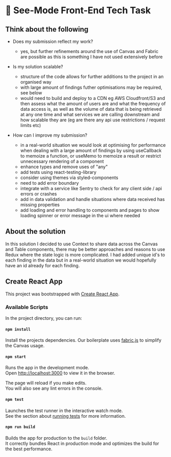 # 🧠 See-Mode Front-End Tech Task

## Think about the following

- Does my submission reflect my work?

  - yes, but further refinements around the use of Canvas and Fabric are possible as this is something I have not used extensively before

- Is my solution scalable?

  - structure of the code allows for further additions to the project in an organised way
  - with large amount of findings futher optimisations may be required, see below
  - would need to build and deploy to a CDN eg AWS Cloudfront/S3 and then assess what the amount of users are and what the frequency of data access is, as well as the volume of data that is being retrieved at any one time and what services we are calling downstream and how scalable they are (eg are there any api use restrictions / request limits etc)

- How can I improve my submission?
  - in a real-world situation we would look at optimising for performance when dealing with a large amount of findings by using useCallback to memoize a function, or useMemo to memoize a result or restrict unnecessary rendering of a component
  - enhance types and remove uses of "any"
  - add tests using react-testing-library
  - consider using themes via styled-components
  - need to add error boundary
  - integrate with a service like Sentry to check for any client side / api errors or crashes
  - add in data validation and handle situations where data received has missing properties
  - add loading and error handling to components and pages to show loading spinner or error message in the ui where needed

## About the solution

In this solution I decided to use Context to share data across the Canvas and Table components, there may be better approaches and reasons to use Redux where the state logic is more complicated. I had added unique id's to each finding in the data but in a real-world situation we would hopefully have an id already for each finding.

## Create React App

This project was bootstrapped with [Create React App](https://github.com/facebook/create-react-app).

### Available Scripts

In the project directory, you can run:

#### `npm install`

Install the projects dependencies. Our boilerplate uses [fabric.js](https://github.com/fabricjs/fabric.js) to simplify the Canvas usage.

#### `npm start`

Runs the app in the development mode.\
Open [http://localhost:3000](http://localhost:3000) to view it in the browser.

The page will reload if you make edits.\
You will also see any lint errors in the console.

#### `npm test`

Launches the test runner in the interactive watch mode.\
See the section about [running tests](https://facebook.github.io/create-react-app/docs/running-tests) for more information.

#### `npm run build`

Builds the app for production to the `build` folder.\
It correctly bundles React in production mode and optimizes the build for the best performance.
